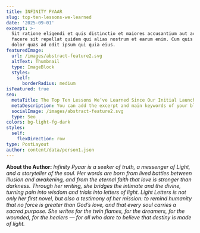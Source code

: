 ```yaml
---
title: INFINITY PYAAR
slug: top-ten-lessons-we-learned
date: '2025-09-01'
excerpt: >-
  Sit ratione eligendi et quis distinctio et maiores accusantium aut accusamus
  facere sit repellat quidem qui alias nostrum et earum enim. Cum quis sint eos
  dolor quas ad odit ipsum qui quia eius.
featuredImage:
  url: /images/abstract-feature2.svg
  altText: Thumbnail
  type: ImageBlock
  styles:
    self:
      borderRadius: medium
isFeatured: true
seo:
  metaTitle: The Top Ten Lessons We’ve Learned Since Our Initial Launch
  metaDescription: You can add the excerpt and main keywords of your blog post here.
  socialImage: /images/abstract-feature2.svg
  type: Seo
colors: bg-light-fg-dark
styles:
  self:
    flexDirection: row
type: PostLayout
author: content/data/person1.json
---
```

**About the Author:**
*Infinity Pyaar is a seeker of truth, a messenger of Light, and a storyteller of the soul. Her words are born from lived battles between illusion and awakening, and from the eternal faith that love is stronger than darkness. Through her writing, she bridges the intimate and the divine, turning pain into wisdom and trials into letters of light. Light Letters is not only her first novel, but also a testimony of her mission: to remind humanity that no force is greater than God’s love, and that every soul carries a sacred purpose. She writes for the twin flames, for the dreamers, for the wounded, for the healers — for all who dare to believe that destiny is made of light.*

